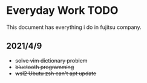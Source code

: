 # Everyday Work TODO

This document has everything i do in fujitsu company.

## 2021/4/9
- ~~solve vim dictionary problem~~
- ~~bluetooth programming~~
- ~~wsl2 Ubutu zsh can't apt update~~
